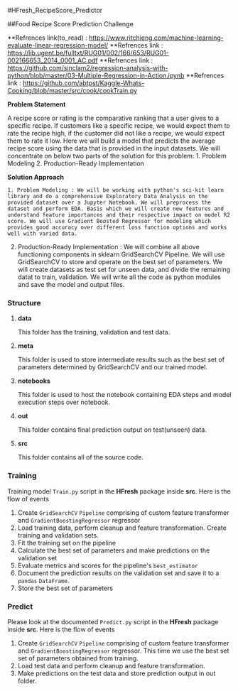 #HFresh_RecipeScore_Predictor


##Food Recipe Score Prediction Challenge

**Refrences link(to_read) : https://www.ritchieng.com/machine-learning-evaluate-linear-regression-model/
**Refrences link : https://lib.ugent.be/fulltxt/RUG01/002/166/653/RUG01-002166653_2014_0001_AC.pdf
**Refrences link : https://github.com/sinclam2/regression-analysis-with-python/blob/master/03-Multiple-Regression-in-Action.ipynb
**Refrences link : https://github.com/abtpst/Kaggle-Whats-Cooking/blob/master/src/cook/cookTrain.py


__Problem Statement__

A recipe score or rating is the comparative ranking that a user gives to a specific recipe. If customers like a specific recipe, we would expect them to rate the recipe high, if the customer did not like a recipe, we would expect them to rate it low. Here we will build a model that predicts the average recipe score using the data that is provided in the input datasets. We will concentrate on below two parts of the solution for this problem:
	1. Problem Modeling
	2. Production-Ready Implementation

__Solution Approach__

    1. Problem Modeling : We will be working with python's sci-kit learn library and do a comprehensive Exploratory Data Analysis on the provided dataset over a Jupyter Notebook. We will preprocess the dataset and perform EDA. Basis which we will create new features and understand feature importances and their respective impact on model R2 score. We will use Gradient Boosted Regressor for modeling which provides good accuracy over different loss function options and works well with varied data.
    
   2. Production-Ready Implementation : We will combine all above functioning components in sklearn GridSearchCV Pipeline. We will use GridSearchCV to store and operate on the best set of parameters. We will create datasets as test set for unseen data, and divide the remaining datat to train, validation. 
    We will write all the code as python modules and save the model and output files. 

### Structure

1. **data** 
   
    This folder has the training, validation and test data.

2. **meta**
   
    This folder is used to store intermediate results such as the best set of parameters determined by  GridSearchCV and our trained model. 

3. **notebooks**

    This folder is used to host the notebook containing EDA steps and model execution steps over notebook.

4. **out**

    This folder contains final prediction output on test(unseen) data.  
 
4. **src**

    This folder contains all of the source code.
    
### Training

Training model `Train.py` script in the **HFresh** package inside **src**.
Here is the flow of events

1.  Create `GridSearchCV` `Pipeline` comprising of custom feature transformer and `GradientBoostingRegressor` regressor
2.  Load training data, perform cleanup and feature transformation. Create training and validation sets.
3.  Fit the training set on the pipeline
4.  Calculate the best set of parameters and make predictions on the validation set
5.  Evaluate metrics and scores for the pipeline's `best_estimator`
6.  Document the prediction results on the validation set and save it to a `pandas` `DataFrame`. 
7.  Store the best set of parameters

### Predict
Please look at the documented `Predict.py` script in the **HFresh** package inside **src**.
Here is the flow of events

1. Create `GridSearchCV` `Pipeline` comprising of custom feature transformer and `GradientBoostingRegressor` regressor. This time we use the best set set of parameters obtained from training.
2.  Load test data and perform cleanup and feature transformation. 
3.  Make predictions on the test data and store prediction output in out folder.
